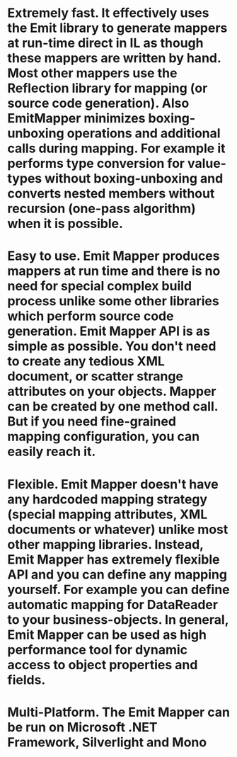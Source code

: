 # Extremely fast. It effectively uses the Emit library to generate mappers at run-time direct in IL as though these mappers are written by hand. Most other mappers use the Reflection library for mapping (or source code generation). Also EmitMapper minimizes boxing-unboxing operations and additional calls during mapping. For example it performs type conversion for value-types without boxing-unboxing and converts nested members without recursion (one-pass algorithm) when it is possible.
# Easy to use. Emit Mapper produces mappers at run time and there is no need for special complex build process unlike some other libraries which perform source code generation. Emit Mapper API is as simple as possible. You don't need to create any tedious XML document, or scatter strange attributes on your objects. Mapper can be created by one method call. But if you need fine-grained mapping configuration, you can easily reach it.
# Flexible. Emit Mapper doesn't have any hardcoded mapping strategy (special mapping attributes, XML documents or whatever) unlike most other mapping libraries. Instead, Emit Mapper has extremely flexible API and you can define any mapping yourself. For example you can define automatic mapping for DataReader to your business-objects. In general, Emit Mapper can be used as high performance tool for dynamic access to object properties and fields.
# Multi-Platform. The Emit Mapper can be run on Microsoft .NET Framework, Silverlight and Mono